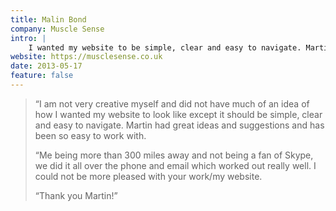 ```yaml
---
title: Malin Bond
company: Muscle Sense
intro: |
    I wanted my website to be simple, clear and easy to navigate. Martin had great ideas and suggestions and has been so easy to work with.
website: https://musclesense.co.uk
date: 2013-05-17
feature: false
---
```


> “I am not very creative myself and did not have much of an idea of how I wanted my website to look like except it should be simple, clear and easy to navigate. Martin had great ideas and suggestions and has been so easy to work with.
>
> “Me being more than 300 miles away and not being a fan of Skype, we did it all over the phone and email which worked out really well. I could not be more pleased with your work/my website.
>
> “Thank you Martin!”
